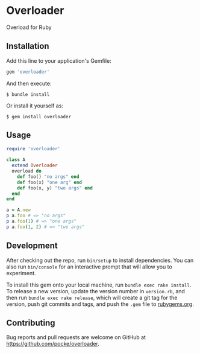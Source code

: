 # Overloader

Overload for Ruby

## Installation

Add this line to your application's Gemfile:

```ruby
gem 'overloader'
```

And then execute:

    $ bundle install

Or install it yourself as:

    $ gem install overloader

## Usage

```ruby
require 'overloader'

class A
  extend Overloader
  overload do
    def foo() "no args" end
    def foo(x) "one arg" end
    def foo(x, y) "two args" end
  end
end

a = A.new
p a.foo # => "no args"
p a.foo(1) # => "one args"
p a.foo(1, 2) # => "two args"
```

## Development

After checking out the repo, run `bin/setup` to install dependencies. You can also run `bin/console` for an interactive prompt that will allow you to experiment.

To install this gem onto your local machine, run `bundle exec rake install`. To release a new version, update the version number in `version.rb`, and then run `bundle exec rake release`, which will create a git tag for the version, push git commits and tags, and push the `.gem` file to [rubygems.org](https://rubygems.org).

## Contributing

Bug reports and pull requests are welcome on GitHub at https://github.com/pocke/overloader.
